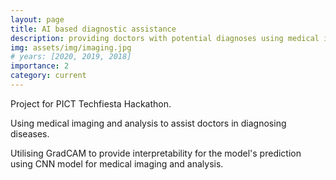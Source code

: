 ```yaml
---
layout: page
title: AI based diagnostic assistance
description: providing doctors with potential diagnoses using medical imaging 
img: assets/img/imaging.jpg
# years: [2020, 2019, 2018]
importance: 2
category: current
---
```


Project for PICT Techfiesta Hackathon.

Using medical imaging and analysis to assist doctors in diagnosing diseases. 

Utilising GradCAM to provide interpretability for the model's prediction using CNN model for medical imaging and analysis.
